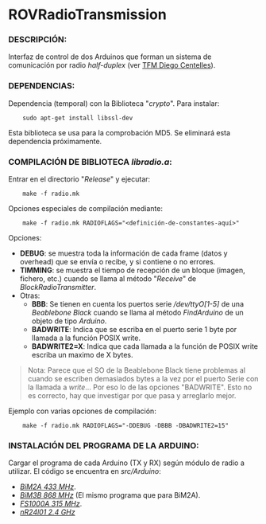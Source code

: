 # ROVRadioTransmission

### DESCRIPCIÓN:
Interfaz de control de dos Arduinos que forman un sistema de comunicación por radio *half-duplex* (ver [TFM Diego Centelles](https://drive.google.com/file/d/0ByiyD66UpEnfc3BMVE1abFF1TGM/view?usp=sharing)).

### DEPENDENCIAS: 
Dependencia (temporal) con la Biblioteca "*crypto*". Para instalar:

		sudo apt-get install libssl-dev 

Esta biblioteca se usa para la comprobación MD5. Se eliminará esta dependencia próximamente.

### COMPILACIÓN DE BIBLIOTECA *libradio.a*:

Entrar en el directorio "*Release*" y ejecutar:  

		make -f radio.mk
        
Opciones especiales de compilación mediante:

		make -f radio.mk RADIOFLAGS="<definición-de-constantes-aquí>"
        
Opciones:
* **DEBUG**: se muestra toda la información de cada frame (datos y overhead) que se envía o recibe, y si contiene
o no errores.
* **TIMMING**: se muestra el tiempo de recepción de un bloque (imagen, fichero, etc.) cuando se llama al método "*Receive*" de *BlockRadioTransmitter*.
* Otras:
	* **BBB**: Se tienen en cuenta los puertos serie */dev/ttyO[1-5]* de una *Beablebone Black* cuando se llama al método *FindArduino* de un objeto de tipo *Arduino*.
	* **BADWRITE**: Indica que se escriba en el puerto serie 1 byte por llamada a la función POSIX write.
	* **BADWRITE2=X**: Indica que cada llamada a la función de POSIX write escriba un maximo de X bytes.
> Nota: Parece que el SO de la Beablebone Black tiene problemas al cuando se escriben demasiados bytes a la vez por el puerto Serie con la llamada a *write*... Por eso lo de las opciones "BADWRITE". Esto no es correcto, hay que investigar por que pasa y arreglarlo mejor.

Ejemplo con varias opciones de compilación:

		make -f radio.mk RADIOFLAGS="-DDEBUG -DBBB -DBADWRITE2=15"
      

### INSTALACIÓN DEL PROGRAMA DE LA ARDUINO: 
Cargar el programa de cada Arduino (TX y RX) según módulo de radio a utilizar. El código se encuentra en *src/Arduino*:

* [*BiM2A 433 MHz*](http://www.radiometrix.com/content/bim2a).
* [*BiM3B 868 MHz*](http://www.radiometrix.com/content/bim3b) (El mismo programa que para BiM2A).
* [*FS1000A 315 MHz*](http://www.ananiahelectronics.com/fs100a.gif).
* [*nR24l01 2.4 GHz*](http://elecfreaks.com/store/download/datasheet/rf/rf24l01_PA_LAN/nRF24L01P.PDF)
